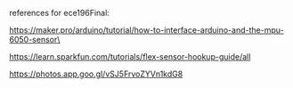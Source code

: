 references for ece196Final: 

https://maker.pro/arduino/tutorial/how-to-interface-arduino-and-the-mpu-6050-sensor\

https://learn.sparkfun.com/tutorials/flex-sensor-hookup-guide/all


https://photos.app.goo.gl/vSJ5FrvoZYVn1kdG8

